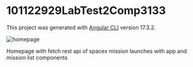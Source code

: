 # 101122929LabTest2Comp3133

This project was generated with [Angular CLI](https://github.com/angular/angular-cli) version 17.3.2.

![homepage](https://github.com/emanuelko/101122929-lab-test2-comp3133/assets/91573815/447b07e3-1482-4663-bece-674a1563ce1c)

Homepage with fetch rest api of spacex mission launches with app and mission list components
